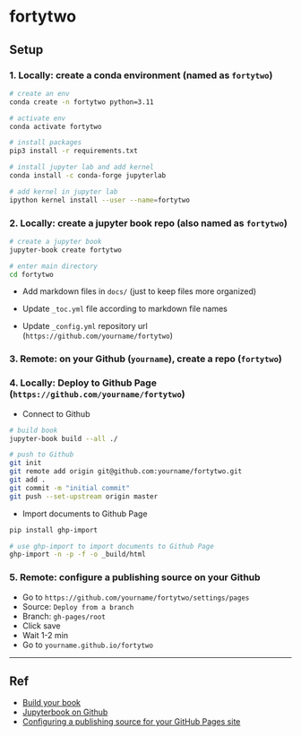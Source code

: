 # fortytwo


## Setup
### 1. Locally: create a conda environment (named as `fortytwo`)
```sh
# create an env
conda create -n fortytwo python=3.11 

# activate env
conda activate fortytwo

# install packages
pip3 install -r requirements.txt

# install jupyter lab and add kernel 
conda install -c conda-forge jupyterlab

# add kernel in jupyter lab
ipython kernel install --user --name=fortytwo
```

### 2. Locally: create a jupyter book repo (also named as `fortytwo`)

```sh
# create a jupyter book
jupyter-book create fortytwo

# enter main directory
cd fortytwo
```
 * Add markdown files in `docs/` (just to keep files more organized)

 * Update `_toc.yml` file according to markdown file names

 * Update `_config.yml` repository url (`https://github.com/yourname/fortytwo`)


### 3. Remote: on your Github (`yourname`), create a repo (`fortytwo`) 

### 4. Locally: Deploy to Github Page (`https://github.com/yourname/fortytwo`)
 * Connect to Github 
```bash
# build book 
jupyter-book build --all ./

# push to Github
git init 
git remote add origin git@github.com:yourname/fortytwo.git
git add .
git commit -m "initial commit"
git push --set-upstream origin master
```

* Import documents to Github Page 
```bash
pip install ghp-import

# use ghp-import to import documents to Github Page 
ghp-import -n -p -f -o _build/html
``` 

### 5. Remote: configure a publishing source on your Github 
 * Go to `https://github.com/yourname/fortytwo/settings/pages`
 * Source: `Deploy from a branch`
 * Branch: `gh-pages/root`
 * Click save 
 * Wait 1-2 min 
 * Go to `yourname.github.io/fortytwo`



---

## Ref
 * [Build your book](https://jupyterbook.org/en/stable/start/build.html)
 * [Jupyterbook on Github](https://jupyterbook.org/en/stable/publish/gh-pages.html)
 * [Configuring a publishing source for your GitHub Pages site](https://docs.github.com/en/pages/getting-started-with-github-pages/configuring-a-publishing-source-for-your-github-pages-site)
